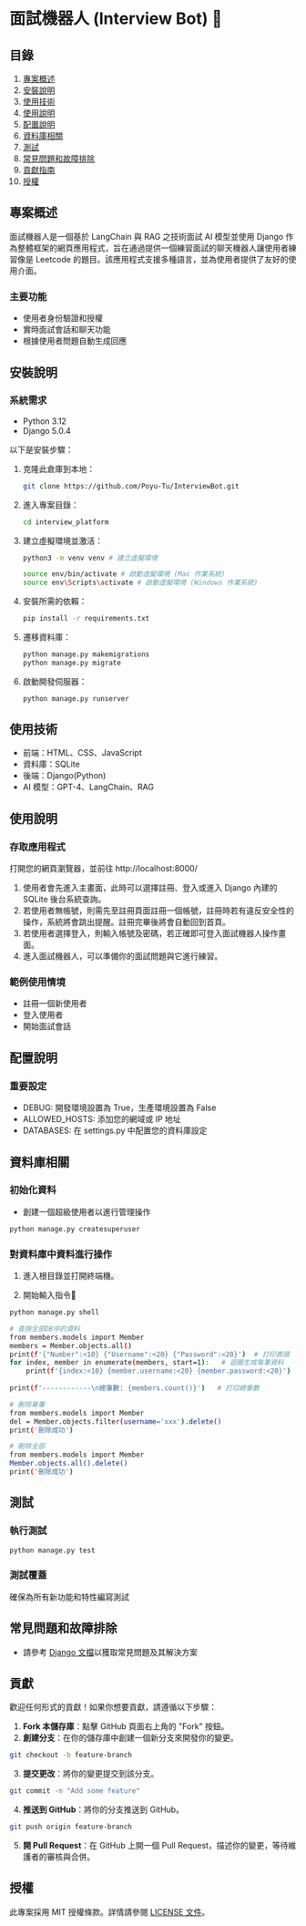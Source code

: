 # 面試機器人 (Interview Bot) 🤖

## 目錄
1. [專案概述](#專案概述)
2. [安裝說明](#安裝說明)
3. [使用技術](#使用技術)
4. [使用說明](#使用說明)
5. [配置說明](#配置說明)
6. [資料庫相關](#資料庫相關)
7. [測試](#測試)
8. [常見問題和故障排除](#常見問題和故障排除)
9. [貢獻指南](#貢獻指南)
10. [授權](#授權)

## 專案概述

面試機器人是一個基於 LangChain 與 RAG 之技術面試 AI 模型並使用 Django 作為整體框架的網頁應用程式，旨在通過提供一個練習面試的聊天機器人讓使用者練習像是 Leetcode 的題目。該應用程式支援多種語言，並為使用者提供了友好的使用介面。

### 主要功能
- 使用者身份驗證和授權
- 實時面試會話和聊天功能
- 根據使用者問題自動生成回應

## 安裝說明

### 系統需求
- Python 3.12
- Django 5.0.4

以下是安裝步驟：

1. 克隆此倉庫到本地：
   ```bash
   git clone https://github.com/Poyu-Tu/InterviewBot.git
   ```

2. 進入專案目錄：
   ```bash
   cd interview_platform
   ```

3. 建立虛擬環境並激活：
   ```bash
   python3 -m venv venv # 建立虛擬環境
   
   source env/bin/activate # 啟動虛擬環境 (Mac 作業系統)
   source env\Scripts\activate # 啟動虛擬環境 (Windows 作業系統)
   ```

4. 安裝所需的依賴：
   ```bash
   pip install -r requirements.txt
   ```
5. 遷移資料庫：
    ```bash
    python manage.py makemigrations
    python manage.py migrate
    ```

6. 啟動開發伺服器：
   ```bash
   python manage.py runserver
   ```
## 使用技術

- 前端：HTML、CSS、JavaScript
- 資料庫：SQLite
- 後端：Django(Python)
- AI 模型：GPT-4、LangChain、RAG

## 使用說明

### 存取應用程式
打開您的網頁瀏覽器，並前往 http://localhost:8000/

1. 使用者會先進入主畫面，此時可以選擇註冊、登入或進入 Django 內建的 SQLite 後台系統查詢。
2. 若使用者無帳號，則需先至註冊頁面註冊一個帳號，註冊時若有違反安全性的操作，系統將會跳出提醒。註冊完畢後將會自動回到首頁。
3. 若使用者選擇登入，則輸入帳號及密碼，若正確即可登入面試機器人操作畫面。
4. 進入面試機器人，可以準備你的面試問題與它進行練習。

### 範例使用情境

- 註冊一個新使用者
- 登入使用者
- 開始面試會話

## 配置說明

### 重要設定

- DEBUG: 開發環境設置為 True，生產環境設置為 False
- ALLOWED_HOSTS: 添加您的網域或 IP 地址
- DATABASES: 在 settings.py 中配置您的資料庫設定

## 資料庫相關

### 初始化資料

- 創建一個超級使用者以進行管理操作
```bash
python manage.py createsuperuser
```
### 對資料庫中資料進行操作

1. 進入根目錄並打開終端機。

2. 開始輸入指令🔻
```bash
python manage.py shell
```
```bash
# 查詢全部DB中的資料
from members.models import Member
members = Member.objects.all()
print(f'{"Number":<10} {"Username":<20} {"Password":<20}')  # 打印表頭
for index, member in enumerate(members, start=1):   # 迴圈生成每筆資料
    print(f'{index:<10} {member.username:<20} {member.password:<20}')
    
print(f'------------\n總筆數: {members.count()}')   # 打印總筆數
```
```bash
# 刪除單筆
from members.models import Member 
del = Member.objects.filter(username='xxx').delete()
print('刪除成功')
```
```bash
# 刪除全部
from members.models import Member 
Member.objects.all().delete()
print('刪除成功')
```

## 測試

### 執行測試
```bash
python manage.py test
```

### 測試覆蓋
確保為所有新功能和特性編寫測試

## 常見問題和故障排除

- 請參考 [Django 文檔](https://docs.djangoproject.com/en/5.0/)以獲取常見問題及其解決方案

## 貢獻

歡迎任何形式的貢獻！如果你想要貢獻，請遵循以下步驟：

1. **Fork 本儲存庫**：點擊 GitHub 頁面右上角的 "Fork" 按鈕。
2. **創建分支**：在你的儲存庫中創建一個新分支來開發你的變更。
```bash
git checkout -b feature-branch
```
3. **提交更改**：將你的變更提交到該分支。
```bash
git commit -m "Add some feature"
```
4. **推送到 GitHub**：將你的分支推送到 GitHub。
```bash
git push origin feature-branch
```
5. **開 Pull Request**：在 GitHub 上開一個 Pull Request，描述你的變更，等待維護者的審核與合併。

## 授權

此專案採用 MIT 授權條款。詳情請參閱 [LICENSE 文件](LICENSE)。
